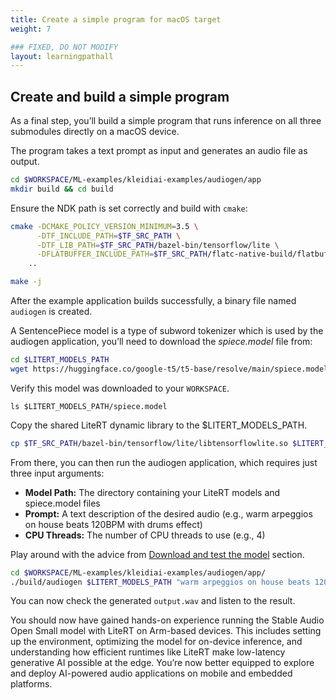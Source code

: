 ```yaml
---
title: Create a simple program for macOS target
weight: 7

### FIXED, DO NOT MODIFY
layout: learningpathall
---
```


## Create and build a simple program

As a final step, you’ll build a simple program that runs inference on all three submodules directly on a macOS device.

The program takes a text prompt as input and generates an audio file as output.

```bash
cd $WORKSPACE/ML-examples/kleidiai-examples/audiogen/app
mkdir build && cd build
```

Ensure the NDK path is set correctly and build with `cmake`:

```bash
cmake -DCMAKE_POLICY_VERSION_MINIMUM=3.5 \
      -DTF_INCLUDE_PATH=$TF_SRC_PATH \
      -DTF_LIB_PATH=$TF_SRC_PATH/bazel-bin/tensorflow/lite \
      -DFLATBUFFER_INCLUDE_PATH=$TF_SRC_PATH/flatc-native-build/flatbuffers/include \
    ..

make -j
```
After the example application builds successfully, a binary file named `audiogen` is created.

A SentencePiece model is a type of subword tokenizer which is used by the audiogen application, you’ll need to download the *spiece.model* file from:

```bash
cd $LITERT_MODELS_PATH
wget https://huggingface.co/google-t5/t5-base/resolve/main/spiece.model
```

Verify this model was downloaded to your `WORKSPACE`.

```text
ls $LITERT_MODELS_PATH/spiece.model
```

Copy the shared LiteRT dynamic library to the $LITERT_MODELS_PATH.
```bash
cp $TF_SRC_PATH/bazel-bin/tensorflow/lite/libtensorflowlite.so $LITERT_MODELS_PATH/
```

From there, you can then run the audiogen application, which requires just three input arguments:

* **Model Path:** The directory containing your LiteRT models and spiece.model files
* **Prompt:** A text description of the desired audio (e.g., warm arpeggios on house beats 120BPM with drums effect)
* **CPU Threads:** The number of CPU threads to use (e.g., 4)

Play around with the advice from [Download and test the model](../2-testing-model) section.

```bash
cd $WORKSPACE/ML-examples/kleidiai-examples/audiogen/app/
./build/audiogen $LITERT_MODELS_PATH "warm arpeggios on house beats 120BPM with drums effect" 4
```

You can now check the generated `output.wav` and listen to the result.

You should now have gained hands-on experience running the Stable Audio Open Small model with LiteRT on Arm-based devices. This includes setting up the environment, optimizing the model for on-device inference, and understanding how efficient runtimes like LiteRT make low-latency generative AI possible at the edge. You’re now better equipped to explore and deploy AI-powered audio applications on mobile and embedded platforms.
